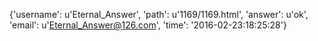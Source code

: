 {'username': u'Eternal_Answer', 'path': u'1169/1169.html', 'answer': u'ok', 'email': u'Eternal_Answer@126.com', 'time': '2016-02-23:18:25:28'}